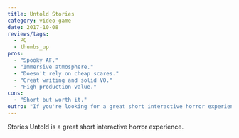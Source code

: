 ```yaml
---
title: Untold Stories
category: video-game
date: 2017-10-08
reviews/tags:
  - PC
  - thumbs_up
pros:
  - "Spooky AF."
  - "Immersive atmosphere."
  - "Doesn't rely on cheap scares."
  - "Great writing and solid VO."
  - "High production value."
cons:
  - "Short but worth it."
outro: "If you're looking for a great short interactive horror experience then you can hardly go wrong with Stories Untold."
---
```


Stories Untold is a great short interactive horror experience.

